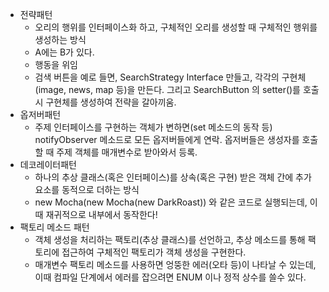 * 전략패턴 
  * 오리의 행위를 인터페이스화 하고, 구체적인 오리를 생성할 때 구체적인 행위를 생성하는 방식
  * A에는 B가 있다.
  * 행동을 위임
  * 검색 버튼을 예로 들면, SearchStrategy Interface 만들고, 각각의 구현체(image, news, map 등)을 만든다.
  그리고 SearchButton 의 setter()를 호출 시 구현체를 생성하여 전략을 갈아끼움.
* 옵저버패턴
  * 주제 인터페이스를 구현하는 객체가 변하면(set 메소드의 동작 등) notifyObserver 메소드로 모든 옵저버들에게 연락. 옵저버들은 생성자를 호출할 때
  주제 객체를 매개변수로 받아와서 등록.
* 데코레이터패턴
  * 하나의 추상 클래스(혹은 인터페이스)를 상속(혹은 구현) 받은 객체 간에 추가 요소를 동적으로 더하는 방식
  * new Mocha(new Mocha(new DarkRoast)) 와 같은 코드로 실행되는데, 이때 재귀적으로 내부에서 동작한다!
* 팩토리 메소드 패턴
  * 객체 생성을 처리하는 팩토리(추상 클래스)를 선언하고, 추상 메소드를 통해 팩토리에 접근하여 구체적인 팩토리가 객체 생성을 구현한다. 
  * 매개변수 팩토리 메소드를 사용하면 엉뚱한 에러(오타 등)이 나타날 수 있는데, 이때 컴파일 단계에서 에러를 잡으려면 ENUM 이나 정적 상수를 쓸수 있다.